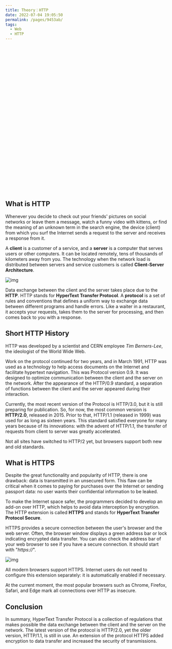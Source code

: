 ```yaml
---
title: Theory：HTTP
date: 2022-07-04 19:05:50
permalink: /pages/9453ab/
tags:
  - Web
  - HTTP
---
```

<div style="background-image: url(https://cdn.jsdelivr.net/gh/JimFKppt/Pictures@master/static_files/img/milad-fakurian-UiiHVEyxtyA-unsplash.jpg); background-size: cover;">
    <iframe :src="$withBase('/markmap/Markmap_Theory：HTTP.html')" width="100%" height="450" frameborder="0" scrolling="No" leftmargin="0" topmargin="0"></iframe>
</div>

## What is HTTP

Whenever you decide to check out your friends' pictures on social networks or leave them a message, watch a funny video with kittens, or find the meaning of an unknown term in the search engine, the device (client) from which you surf the Internet sends a request to the server and receives a response from it.

A **client** is a customer of a service, and a **server** is a computer that serves users or other computers. It can be located remotely, tens of thousands of kilometers away from you. The technology when the network load is distributed between servers and service customers is called **Client-Server Architecture**.

![img](https://ucarecdn.com/2c6c7f1b-242f-4bc6-86bd-933ac84b3ef2/)

Data exchange between the client and the server takes place due to the **HTTP**. HTTP stands for **HyperText Transfer Protocol**. A **protocol** is a set of rules and conventions that defines a uniform way to exchange data between different programs and handle errors. Like a waiter in a restaurant, it accepts your requests, takes them to the server for processing, and then comes back to you with a response.

## Short HTTP History

HTTP was developed by a scientist and CERN employee *Tim Berners-Lee*, the ideologist of the World Wide Web.

Work on the protocol continued for two years, and in March 1991, HTTP was used as a technology to help access documents on the Internet and facilitate hypertext navigation. This was Protocol version 0.9. It was designed to optimize communication between the client and the server on the network. After the appearance of the HTTP/0.9 standard, a separation of functions between the client and the server appeared during their interaction.

Currently, the most recent version of the Protocol is HTTP/3.0, but it is still preparing for publication. So, for now, the most common version is **HTTP/2.0**, released in 2015. Prior to that, HTTP/1.1 (released in 1999) was used for as long as sixteen years. This standard satisfied everyone for many years because of its innovations: with the advent of HTTP/1.1, the transfer of requests from client to server was greatly accelerated.

Not all sites have switched to HTTP/2 yet, but browsers support both new and old standards.

## What is HTTPS

Despite the great functionality and popularity of HTTP, there is one drawback: data is transmitted in an unsecured form. This flaw can be critical when it comes to paying for purchases over the Internet or sending passport data: no user wants their confidential information to be leaked.

To make the Internet space safer, the programmers decided to develop an add-on over HTTP, which helps to avoid data interception by encryption. The HTTP extension is called **HTTPS** and stands for **HyperText Transfer Protocol Secure**.

HTTPS provides a secure connection between the user's browser and the web server. Often, the browser window displays a green address bar or lock indicating encrypted data transfer. You can also check the address bar of your web browser to see if you have a secure connection. It should start with "*https://*".

![img](https://ucarecdn.com/a8ea33a1-a461-4051-9b16-1f636219e082/)

All modern browsers support HTTPS. Internet users do not need to configure this extension separately: it is automatically enabled if necessary.



At the current moment, the most popular browsers such as Chrome, Firefox, Safari, and Edge mark all connections over HTTP as insecure.



## Conclusion

In summary, HyperText Transfer Protocol is a collection of regulations that makes possible the data exchange between the client and the server on the network. The latest version of the protocol is HTTP/2.0, yet the older version, HTTP/1.1, is still in use. An extension of the protocol HTTPS added encryption to data transfer and increased the security of transmissions.